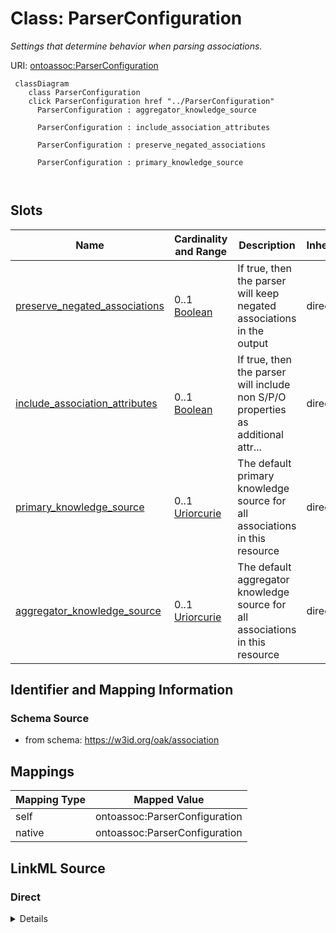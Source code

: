 

# Class: ParserConfiguration


_Settings that determine behavior when parsing associations._





URI: [ontoassoc:ParserConfiguration](https://w3id.org/oak/association/ParserConfiguration)






```{mermaid}
 classDiagram
    class ParserConfiguration
    click ParserConfiguration href "../ParserConfiguration"
      ParserConfiguration : aggregator_knowledge_source
        
      ParserConfiguration : include_association_attributes
        
      ParserConfiguration : preserve_negated_associations
        
      ParserConfiguration : primary_knowledge_source
        
      
```




<!-- no inheritance hierarchy -->


## Slots

| Name | Cardinality and Range | Description | Inheritance |
| ---  | --- | --- | --- |
| [preserve_negated_associations](preserve_negated_associations.md) | 0..1 <br/> [Boolean](Boolean.md) | If true, then the parser will keep negated associations in the output | direct |
| [include_association_attributes](include_association_attributes.md) | 0..1 <br/> [Boolean](Boolean.md) | If true, then the parser will include non S/P/O properties as additional attr... | direct |
| [primary_knowledge_source](primary_knowledge_source.md) | 0..1 <br/> [Uriorcurie](Uriorcurie.md) | The default primary knowledge source for all associations in this resource | direct |
| [aggregator_knowledge_source](aggregator_knowledge_source.md) | 0..1 <br/> [Uriorcurie](Uriorcurie.md) | The default aggregator knowledge source for all associations in this resource | direct |









## Identifier and Mapping Information







### Schema Source


* from schema: https://w3id.org/oak/association




## Mappings

| Mapping Type | Mapped Value |
| ---  | ---  |
| self | ontoassoc:ParserConfiguration |
| native | ontoassoc:ParserConfiguration |







## LinkML Source

<!-- TODO: investigate https://stackoverflow.com/questions/37606292/how-to-create-tabbed-code-blocks-in-mkdocs-or-sphinx -->

### Direct

<details>
```yaml
name: ParserConfiguration
description: Settings that determine behavior when parsing associations.
from_schema: https://w3id.org/oak/association
attributes:
  preserve_negated_associations:
    name: preserve_negated_associations
    description: 'If true, then the parser will keep negated associations in the output.

      If false, then the parser will remove negated associations from the output.'
    comments:
    - Note that to be defensive most applications should leave the default as false
    from_schema: https://w3id.org/oak/association
    rank: 1000
    domain_of:
    - ParserConfiguration
    range: boolean
  include_association_attributes:
    name: include_association_attributes
    description: 'If true, then the parser will include non S/P/O properties as additional
      attributes.

      This may result in slower parsing'
    from_schema: https://w3id.org/oak/association
    rank: 1000
    domain_of:
    - ParserConfiguration
    range: boolean
  primary_knowledge_source:
    name: primary_knowledge_source
    description: The default primary knowledge source for all associations in this
      resource.
    from_schema: https://w3id.org/oak/association
    slot_uri: biolink:primary_knowledge_source
    domain_of:
    - PositiveOrNegativeAssociation
    - ParserConfiguration
    - AssociationChange
    range: uriorcurie
  aggregator_knowledge_source:
    name: aggregator_knowledge_source
    description: The default aggregator knowledge source for all associations in this
      resource.
    from_schema: https://w3id.org/oak/association
    slot_uri: biolink:aggregator_knowledge_source
    domain_of:
    - PositiveOrNegativeAssociation
    - ParserConfiguration
    - AssociationChange
    range: uriorcurie

```
</details>

### Induced

<details>
```yaml
name: ParserConfiguration
description: Settings that determine behavior when parsing associations.
from_schema: https://w3id.org/oak/association
attributes:
  preserve_negated_associations:
    name: preserve_negated_associations
    description: 'If true, then the parser will keep negated associations in the output.

      If false, then the parser will remove negated associations from the output.'
    comments:
    - Note that to be defensive most applications should leave the default as false
    from_schema: https://w3id.org/oak/association
    rank: 1000
    alias: preserve_negated_associations
    owner: ParserConfiguration
    domain_of:
    - ParserConfiguration
    range: boolean
  include_association_attributes:
    name: include_association_attributes
    description: 'If true, then the parser will include non S/P/O properties as additional
      attributes.

      This may result in slower parsing'
    from_schema: https://w3id.org/oak/association
    rank: 1000
    alias: include_association_attributes
    owner: ParserConfiguration
    domain_of:
    - ParserConfiguration
    range: boolean
  primary_knowledge_source:
    name: primary_knowledge_source
    description: The default primary knowledge source for all associations in this
      resource.
    from_schema: https://w3id.org/oak/association
    slot_uri: biolink:primary_knowledge_source
    alias: primary_knowledge_source
    owner: ParserConfiguration
    domain_of:
    - PositiveOrNegativeAssociation
    - ParserConfiguration
    - AssociationChange
    range: uriorcurie
  aggregator_knowledge_source:
    name: aggregator_knowledge_source
    description: The default aggregator knowledge source for all associations in this
      resource.
    from_schema: https://w3id.org/oak/association
    slot_uri: biolink:aggregator_knowledge_source
    alias: aggregator_knowledge_source
    owner: ParserConfiguration
    domain_of:
    - PositiveOrNegativeAssociation
    - ParserConfiguration
    - AssociationChange
    range: uriorcurie

```
</details>
